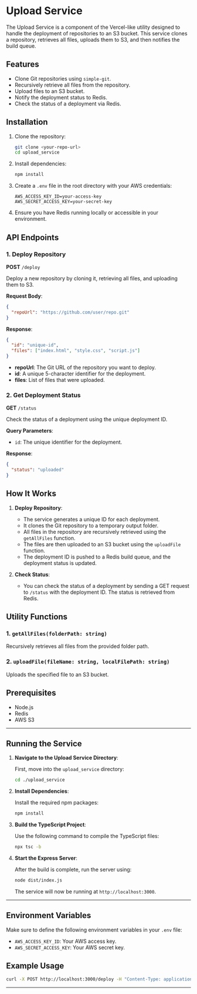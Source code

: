 
# Upload Service

The Upload Service is a component of the Vercel-like utility designed to handle the deployment of repositories to an S3 bucket. This service clones a repository, retrieves all files, uploads them to S3, and then notifies the build queue.

## Features

- Clone Git repositories using `simple-git`.
- Recursively retrieve all files from the repository.
- Upload files to an S3 bucket.
- Notify the deployment status to Redis.
- Check the status of a deployment via Redis.

## Installation

1. Clone the repository:
   ```bash
   git clone <your-repo-url>
   cd upload_service
   ```

2. Install dependencies:
   ```bash
   npm install
   ```

3. Create a `.env` file in the root directory with your AWS credentials:
   ```
   AWS_ACCESS_KEY_ID=your-access-key
   AWS_SECRET_ACCESS_KEY=your-secret-key
   ```

4. Ensure you have Redis running locally or accessible in your environment.

## API Endpoints

### 1. Deploy Repository

**POST** `/deploy`

Deploy a new repository by cloning it, retrieving all files, and uploading them to S3.

**Request Body**:
```json
{
  "repoUrl": "https://github.com/user/repo.git"
}
```

**Response**:
```json
{
  "id": "unique-id",
  "files": ["index.html", "style.css", "script.js"]
}
```

- **repoUrl**: The Git URL of the repository you want to deploy.
- **id**: A unique 5-character identifier for the deployment.
- **files**: List of files that were uploaded.

### 2. Get Deployment Status

**GET** `/status`

Check the status of a deployment using the unique deployment ID.

**Query Parameters**:
- `id`: The unique identifier for the deployment.

**Response**:
```json
{
  "status": "uploaded"
}
```

## How It Works

1. **Deploy Repository**:
    - The service generates a unique ID for each deployment.
    - It clones the Git repository to a temporary output folder.
    - All files in the repository are recursively retrieved using the `getAllFiles` function.
    - The files are then uploaded to an S3 bucket using the `uploadFile` function.
    - The deployment ID is pushed to a Redis build queue, and the deployment status is updated.

2. **Check Status**:
    - You can check the status of a deployment by sending a GET request to `/status` with the deployment ID. The status is retrieved from Redis.

## Utility Functions

### 1. `getAllFiles(folderPath: string)`

Recursively retrieves all files from the provided folder path.

### 2. `uploadFile(fileName: string, localFilePath: string)`

Uploads the specified file to an S3 bucket.

## Prerequisites

- Node.js
- Redis
- AWS S3

---

## Running the Service

1. **Navigate to the Upload Service Directory**:

   First, move into the `upload_service` directory:

   ```bash
   cd ./upload_service
   ```

2. **Install Dependencies**:

   Install the required npm packages:

   ```bash
   npm install
   ```

3. **Build the TypeScript Project**:

   Use the following command to compile the TypeScript files:

   ```bash
   npx tsc -b
   ```

4. **Start the Express Server**:

   After the build is complete, run the server using:

   ```bash
   node dist/index.js
   ```

   The service will now be running at `http://localhost:3000`.

---

## Environment Variables

Make sure to define the following environment variables in your `.env` file:

- `AWS_ACCESS_KEY_ID`: Your AWS access key.
- `AWS_SECRET_ACCESS_KEY`: Your AWS secret key.

## Example Usage

```bash
curl -X POST http://localhost:3000/deploy -H "Content-Type: application/json" -d '{"repoUrl": "https://github.com/user/repo.git"}'
```

---
